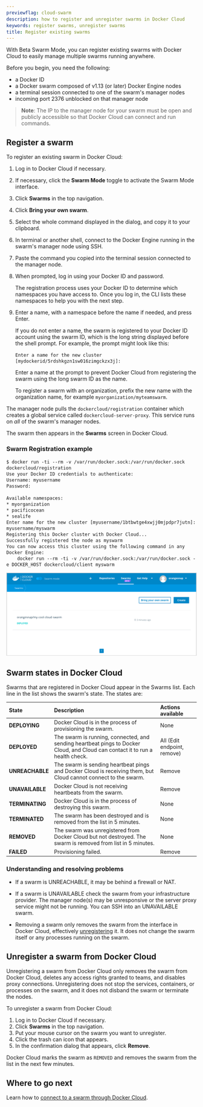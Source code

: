 ```yaml
---
previewflag: cloud-swarm
description: how to register and unregister swarms in Docker Cloud
keywords: register swarms, unregister swarms
title: Register existing swarms
---
```


With Beta Swarm Mode, you can register existing
swarms with Docker Cloud to easily
manage multiple swarms running anywhere.

Before you begin, you need the following:

- a Docker ID
- a Docker swarm composed of v1.13 (or later) Docker Engine nodes
- a terminal session connected to one of the swarm's manager nodes
- incoming port 2376 unblocked on that manager node

> **Note**: The IP to the manager node for your swarm must be open and publicly accessible so that Docker Cloud can connect and run commands.

## Register a swarm

To register an existing swarm in Docker Cloud:

1. Log in to Docker Cloud if necessary.
2. If necessary, click the **Swarm Mode** toggle to activate the Swarm Mode interface.
3. Click **Swarms** in the top navigation.
4. Click **Bring your own swarm**.
5. Select the whole command displayed in the dialog, and copy it to your clipboard.
6. In terminal or another shell, connect to the Docker Engine running in the swarm's manager node using SSH.
7. Paste the command you copied into the terminal session connected to the manager node.
8. When prompted, log in using your Docker ID and password.

    The registration process uses your Docker ID to determine which namespaces you have access to<!--are allowed to register the swarm under TODO:CLOUD-4079 -->. Once you log in, the CLI lists these namespaces to help you with the next step.

9.  Enter a name, with a namespace before the name if needed, and press Enter.

    If you do not enter a name, the swarm is registered to your Docker ID account using the swarm ID, which is the long string displayed before the shell prompt. For example, the prompt might look like this:

    ```none
    Enter a name for the new cluster [mydockerid/5rdshkgzn1sw016zimgckzx3j]:
    ```

    Enter a name at the prompt to prevent Docker Cloud from registering the swarm using the long swarm ID as the name.

    To register a swarm with an organization, prefix the new name with the organization name, for example `myorganization/myteamswarm`.

The manager node pulls the `dockercloud/registration` container which creates a
global service called `dockercloud-server-proxy`. This service runs on _all_ of
the swarm's manager nodes.

The swarm then appears in the **Swarms** screen in Docker Cloud.

### Swarm Registration example

```none
$ docker run -ti --rm -v /var/run/docker.sock:/var/run/docker.sock dockercloud/registration
Use your Docker ID credentials to authenticate:
Username: myusername
Password:

Available namespaces:
* myorganization
* pacificocean
* sealife
Enter name for the new cluster [myusername/1btbwtge4xwjj0mjpdpr7jutn]: myusername/myswarm
Registering this Docker cluster with Docker Cloud...
Successfully registered the node as myswarm
You can now access this cluster using the following command in any Docker Engine:
	docker run --rm -ti -v /var/run/docker.sock:/var/run/docker.sock -e DOCKER_HOST dockercloud/client myswarm
```

![List of swarms in Docker Cloud](images/cloud-swarms.png)

## Swarm states in Docker Cloud

Swarms that are registered in Docker Cloud appear in the Swarms list. Each line in the list shows the swarm's state. The states are:

|     State     |                    Description                          | Actions available |
|:---------------|:--------------------------------------------------------|:---------------------------------|
| **DEPLOYING**  | Docker Cloud is in the process of provisioning the swarm. | None |
| **DEPLOYED**   | The swarm is running, connected, and sending heartbeat pings to Docker Cloud, and Cloud can contact it to run a health check. | All (Edit endpoint, remove) |
| **UNREACHABLE**        | The swarm is sending heartbeat pings and Docker Cloud is receiving them, but Cloud cannot connect to the swarm. | Remove |
| **UNAVAILABLE**        | Docker Cloud is not receiving heartbeats from the swarm. | Remove |
| **TERMINATING**        | Docker Cloud is in the process of destroying this swarm. | None |
| **TERMINATED**        | The swarm has been destroyed and is removed from the list in 5 minutes. | None |
| **REMOVED**        | The swarm was unregistered from Docker Cloud but not destroyed. The swarm is removed from list in 5 minutes. | None |
| **FAILED**        | Provisioning failed. | Remove |

### Understanding and resolving problems

* If a swarm is UNREACHABLE, it may be behind a firewall or NAT.

* If a swarm is UNAVAILABLE check the swarm from your infrastructure provider. The manager node(s) may be unresponsive or the server proxy service might not be running. You can SSH into an UNAVAILABLE swarm.

* Removing a swarm only removes the swarm from the interface in Docker Cloud, effectively
  [unregistering](#unregister-a-swarm-from-docker-cloud) it. It does not
  change the swarm itself or any processes running on the swarm.

## Unregister a swarm from Docker Cloud

Unregistering a swarm from Docker Cloud only removes the swarm from Docker
Cloud, deletes any access rights granted to teams, and disables proxy
connections. Unregistering does not stop the services, containers, or processes on the swarm, and it does not disband the swarm or terminate the nodes.

To unregister a swarm from Docker Cloud:

1. Log in to Docker Cloud if necessary.
2. Click **Swarms** in the top navigation.
3. Put your mouse cursor on the swarm you want to unregister.
4. Click the trash can icon that appears.
5. In the confirmation dialog that appears, click **Remove**.

Docker Cloud marks the swarm as `REMOVED` and removes the swarm from the list in
the next few minutes.  

## Where to go next

Learn how to [connect to a swarm through Docker Cloud](connect-to-swarm.md).
